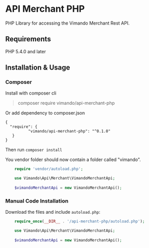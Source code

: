 # API Merchant PHP

PHP Library for accessing the Vimando Merchant Rest API. 

## Requirements

PHP 5.4.0 and later

## Installation & Usage

### Composer

Install with composer cli
> composer require vimando/api-merchant-php

Or add dependency to composer.json 
```
{
  "require": {
          "vimando/api-merchant-php": "^0.1.0"
   }
}
```
Then run `composer install`


You vendor folder should now contain a folder called "vimando".

```php
    require 'vendor/autoload.php';

    use Vimando\Api\Merchant\VimandoMerchantApi;
    
    $vimandoMerchantApi = new VimandoMerchantApi();
```


### Manual Code Installation

Download the files and include `autoload.php`:

```php
    require_once(__DIR__ . '/api-merchant-php/autoload.php');

    use Vimando\Api\Merchant\VimandoMerchantApi;
    
    $vimandoMerchantApi = new VimandoMerchantApi();
```
